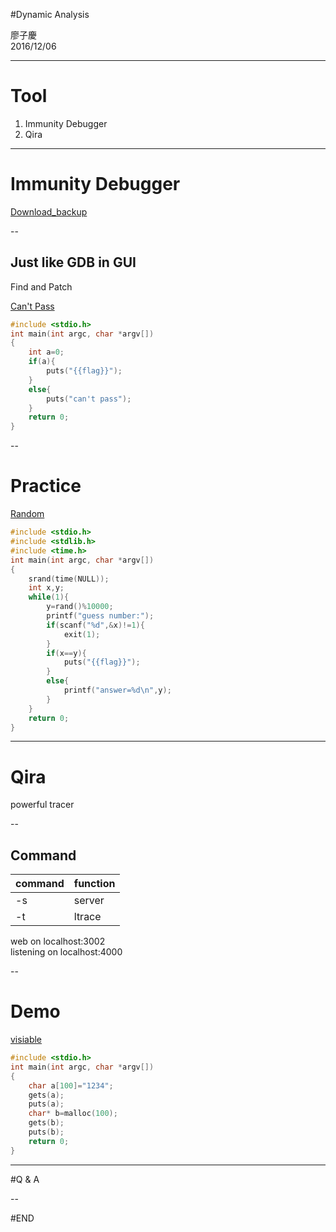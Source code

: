 #Dynamic Analysis

廖子慶  
2016/12/06 <!-- .element: align="right" -->

---

# Tool

1. Immunity Debugger
1. Qira

---

# Immunity Debugger
[Download_backup](https://drive.google.com/open?id=0B5w3KuqR3zoBVjhOaDQ5Z1JfSk0)

--

## Just like GDB in GUI
Find and Patch

[Can't Pass](https://drive.google.com/open?id=0B5w3KuqR3zoBZ3BWYlBhQnFSQUk)

```c
#include <stdio.h>
int main(int argc, char *argv[])
{
    int a=0;
    if(a){
    	puts("{{flag}}");
    }
    else{
    	puts("can't pass");
    }
    return 0;
}
```

--

# Practice
[Random](https://drive.google.com/open?id=0B5w3KuqR3zoBS20wN2dPS1U5UXc)

```c
#include <stdio.h>
#include <stdlib.h>
#include <time.h>
int main(int argc, char *argv[])
{
    srand(time(NULL));
    int x,y;
    while(1){
        y=rand()%10000;
        printf("guess number:");
        if(scanf("%d",&x)!=1){
            exit(1);
        }
        if(x==y){
            puts("{{flag}}");
        }
        else{
            printf("answer=%d\n",y);
        }
    }
    return 0;
}
```

---

# Qira
powerful tracer

--

## Command
| command | function |
| --- | --- |
| -s | server |
| -t | ltrace |

web on localhost:3002  
listening on localhost:4000

--

# Demo
[visiable](https://drive.google.com/open?id=0B5w3KuqR3zoBVkN0cG41UE54N2M)

```c
#include <stdio.h>
int main(int argc, char *argv[])
{
    char a[100]="1234";
    gets(a);
    puts(a);
    char* b=malloc(100);
    gets(b);
    puts(b);
    return 0;
}
```


---

#Q & A

--

#END

